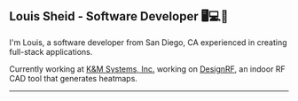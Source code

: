 ## Louis Sheid - Software Developer 🖥️💻📱

I'm Louis, a software developer from San Diego, CA experienced in creating full-stack applications.

Currently working at <a href='https://kmswireless.com/' target=”_blank”>K&M Systems, Inc.</a> working on <a href='https://design-rf.com' target=”_blank”>DesignRF</a>, an indoor RF CAD tool that generates heatmaps.

<hr>
<!--   
#### <a href='https://linktr.ee/louisxsheid' target=”_blank”>My socials</a> || lxs3.dev@gmail.com

<hr> -->
